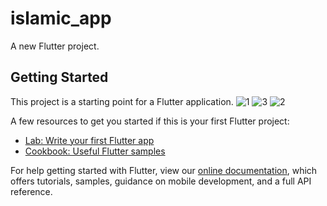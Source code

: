 # islamic_app

A new Flutter project.

## Getting Started

This project is a starting point for a Flutter application.
![1](https://user-images.githubusercontent.com/83106725/135070709-0517c87f-e106-48d6-90a7-491a769f2e92.png)
![3](https://user-images.githubusercontent.com/83106725/135070702-dfccdabe-6575-45e2-87fa-fc8c143c3b1d.png)
![2](https://user-images.githubusercontent.com/83106725/135070714-a21d37bf-4b3a-4f92-a434-29c6ffe54238.png)

A few resources to get you started if this is your first Flutter project:

- [Lab: Write your first Flutter app](https://flutter.dev/docs/get-started/codelab)
- [Cookbook: Useful Flutter samples](https://flutter.dev/docs/cookbook)

For help getting started with Flutter, view our
[online documentation](https://flutter.dev/docs), which offers tutorials,
samples, guidance on mobile development, and a full API reference.
